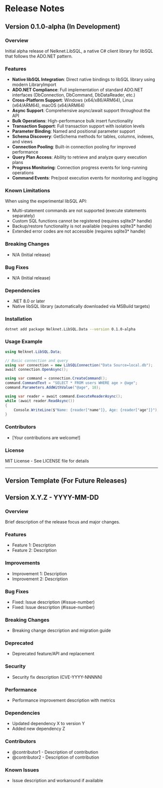 # Release Notes

## Version 0.1.0-alpha (In Development)

### Overview
Initial alpha release of Nelknet.LibSQL, a native C# client library for libSQL that follows the ADO.NET pattern.

### Features
- **Native libSQL Integration**: Direct native bindings to libSQL library using modern LibraryImport
- **ADO.NET Compliance**: Full implementation of standard ADO.NET interfaces (DbConnection, DbCommand, DbDataReader, etc.)
- **Cross-Platform Support**: Windows (x64/x86/ARM64), Linux (x64/ARM64), macOS (x64/ARM64)
- **Async Support**: Comprehensive async/await support throughout the API
- **Bulk Operations**: High-performance bulk insert functionality
- **Transaction Support**: Full transaction support with isolation levels
- **Parameter Binding**: Named and positional parameter support
- **Schema Discovery**: GetSchema methods for tables, columns, indexes, and views
- **Connection Pooling**: Built-in connection pooling for improved performance
- **Query Plan Access**: Ability to retrieve and analyze query execution plans
- **Progress Monitoring**: Connection progress events for long-running operations
- **Command Events**: Pre/post execution events for monitoring and logging

### Known Limitations
When using the experimental libSQL API:
- Multi-statement commands are not supported (execute statements separately)
- Custom SQL functions cannot be registered (requires sqlite3* handle)
- Backup/restore functionality is not available (requires sqlite3* handle)
- Extended error codes are not accessible (requires sqlite3* handle)

### Breaking Changes
- N/A (Initial release)

### Bug Fixes
- N/A (Initial release)

### Dependencies
- .NET 8.0 or later
- Native libSQL library (automatically downloaded via MSBuild targets)

### Installation
```bash
dotnet add package Nelknet.LibSQL.Data --version 0.1.0-alpha
```

### Usage Example
```csharp
using Nelknet.LibSQL.Data;

// Basic connection and query
using var connection = new LibSQLConnection("Data Source=local.db");
await connection.OpenAsync();

using var command = connection.CreateCommand();
command.CommandText = "SELECT * FROM users WHERE age > @age";
command.Parameters.AddWithValue("@age", 18);

using var reader = await command.ExecuteReaderAsync();
while (await reader.ReadAsync())
{
    Console.WriteLine($"Name: {reader["name"]}, Age: {reader["age"]}");
}
```

### Contributors
- [Your contributions are welcome!]

### License
MIT License - See LICENSE file for details

---

## Version Template (For Future Releases)

## Version X.Y.Z - YYYY-MM-DD

### Overview
Brief description of the release focus and major changes.

### Features
- Feature 1: Description
- Feature 2: Description

### Improvements
- Improvement 1: Description
- Improvement 2: Description

### Bug Fixes
- Fixed: Issue description (#issue-number)
- Fixed: Issue description (#issue-number)

### Breaking Changes
- Breaking change description and migration guide

### Deprecated
- Deprecated feature/API and replacement

### Security
- Security fix description (CVE-YYYY-NNNNN)

### Performance
- Performance improvement description with metrics

### Dependencies
- Updated dependency X to version Y
- Added new dependency Z

### Contributors
- @contributor1 - Description of contribution
- @contributor2 - Description of contribution

### Known Issues
- Issue description and workaround if available